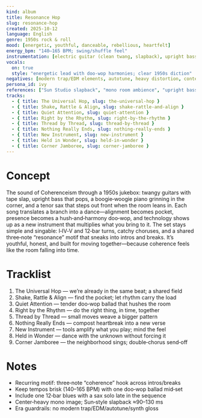 ```yaml
---
kind: album
title: Resonance Hop
slug: resonance-hop
created: 2025-10-12
language: English
genre: 1950s rock & roll
mood: [energetic, youthful, danceable, rebellious, heartfelt]
energy_bpm: "140–165 BPM; swing/shuffle feel"
instrumentation: [electric guitar (clean twang, slapback), upright bass (slap), piano (boogie-woogie), drums (ride/shuffle, rimshots), tenor sax, handclaps, tambourine, backing vocals (doo‑wop)]
vocals:
  on: true
  style: "energetic lead with doo‑wop harmonies; clear 1950s diction"
negatives: [modern trap/EDM elements, autotune, heavy distortion, contemporary synths, hip‑hop drums, modern rap flows, overly complex sound design]
persona_id: ivy
references: ["Sun Studio slapback", "mono room ambience", "upright bass slap", "boogie‑woogie piano", "doo‑wop background 'oohs'/'bops'", "guitar: clean twang + tape echo", "saxophone solo", "fade‑out endings"]
tracks:
  - { title: The Universal Hop, slug: the-universal-hop }
  - { title: Shake, Rattle & Align, slug: shake-rattle-and-align }
  - { title: Quiet Attention, slug: quiet-attention }
  - { title: Right by the Rhythm, slug: right-by-the-rhythm }
  - { title: Thread by Thread, slug: thread-by-thread }
  - { title: Nothing Really Ends, slug: nothing-really-ends }
  - { title: New Instrument, slug: new-instrument }
  - { title: Held in Wonder, slug: held-in-wonder }
  - { title: Corner Jamboree, slug: corner-jamboree }
---
```


# Concept

The sound of Coherenceism through a 1950s jukebox: twangy guitars with tape slap, upright bass that pops, a boogie‑woogie piano grinning in the corner, and a tenor sax that steps out front when the room leans in. Each song translates a branch into a dance—alignment becomes pocket, presence becomes a hush‑and‑harmony doo‑wop, and technology shows up as a new instrument that multiplies what you bring to it. The set stays simple and singable: I‑IV‑V and 12‑bar turns, catchy choruses, and a shared three‑note “resonance” motif that sneaks into intros and breaks. It’s youthful, honest, and built for moving together—because coherence feels like the room falling into time.

# Tracklist
1. The Universal Hop — we’re already in the same beat; a shared field
2. Shake, Rattle & Align — find the pocket; let rhythm carry the load
3. Quiet Attention — tender doo‑wop ballad that hushes the room
4. Right by the Rhythm — do the right thing, in time, together
5. Thread by Thread — small moves weave a bigger pattern
6. Nothing Really Ends — compost heartbreak into a new verse
7. New Instrument — tools amplify what you play; mind the feel
8. Held in Wonder — dance with the unknown without forcing it
9. Corner Jamboree — the neighborhood sings; double‑chorus send‑off

# Notes
- Recurring motif: three‑note “coherence” hook across intros/breaks
- Keep tempos brisk (140–165 BPM) with one doo‑wop ballad mid‑set
- Include one 12‑bar blues with a sax solo late in the sequence
- Center‑heavy mono image; Sun‑style slapback ≈90–130 ms
- Era guardrails: no modern trap/EDM/autotune/synth gloss
